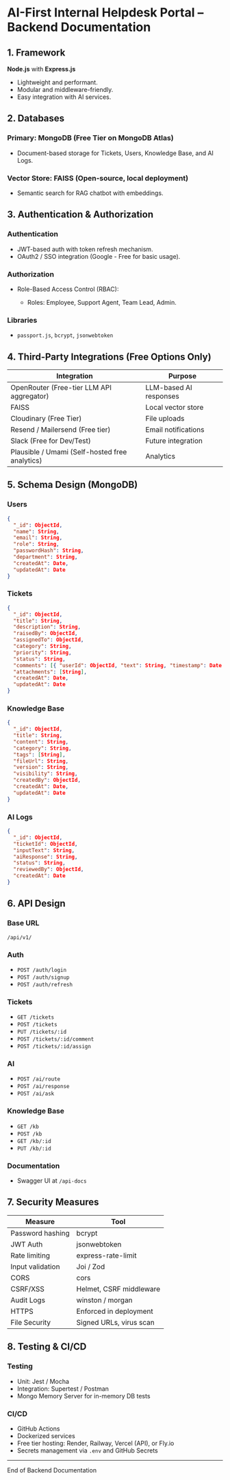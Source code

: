 # AI-First Internal Helpdesk Portal – Backend Documentation

## 1. Framework

**Node.js** with **Express.js**

* Lightweight and performant.
* Modular and middleware-friendly.
* Easy integration with AI services.

## 2. Databases

### Primary: MongoDB (Free Tier on MongoDB Atlas)

* Document-based storage for Tickets, Users, Knowledge Base, and AI Logs.

### Vector Store: FAISS (Open-source, local deployment)

* Semantic search for RAG chatbot with embeddings.

## 3. Authentication & Authorization

### Authentication

* JWT-based auth with token refresh mechanism.
* OAuth2 / SSO integration (Google - Free for basic usage).

### Authorization

* Role-Based Access Control (RBAC):

  * Roles: Employee, Support Agent, Team Lead, Admin.

### Libraries

* `passport.js`, `bcrypt`, `jsonwebtoken`

## 4. Third-Party Integrations (Free Options Only)

| Integration                                    | Purpose                |
| ---------------------------------------------- | ---------------------- |
| OpenRouter (Free-tier LLM API aggregator)      | LLM-based AI responses |
| FAISS                                          | Local vector store     |
| Cloudinary (Free Tier)                         | File uploads           |
| Resend / Mailersend (Free tier)                | Email notifications    |
| Slack (Free for Dev/Test)                      | Future integration     |
| Plausible / Umami (Self-hosted free analytics) | Analytics              |

## 5. Schema Design (MongoDB)

### Users

```json
{
  "_id": ObjectId,
  "name": String,
  "email": String,
  "role": String,
  "passwordHash": String,
  "department": String,
  "createdAt": Date,
  "updatedAt": Date
}
```

### Tickets

```json
{
  "_id": ObjectId,
  "title": String,
  "description": String,
  "raisedBy": ObjectId,
  "assignedTo": ObjectId,
  "category": String,
  "priority": String,
  "status": String,
  "comments": [{ "userId": ObjectId, "text": String, "timestamp": Date }],
  "attachments": [String],
  "createdAt": Date,
  "updatedAt": Date
}
```

### Knowledge Base

```json
{
  "_id": ObjectId,
  "title": String,
  "content": String,
  "category": String,
  "tags": [String],
  "fileUrl": String,
  "version": String,
  "visibility": String,
  "createdBy": ObjectId,
  "createdAt": Date,
  "updatedAt": Date
}
```

### AI Logs

```json
{
  "_id": ObjectId,
  "ticketId": ObjectId,
  "inputText": String,
  "aiResponse": String,
  "status": String,
  "reviewedBy": ObjectId,
  "createdAt": Date
}
```

## 6. API Design

### Base URL

`/api/v1/`

### Auth

* `POST /auth/login`
* `POST /auth/signup`
* `POST /auth/refresh`

### Tickets

* `GET /tickets`
* `POST /tickets`
* `PUT /tickets/:id`
* `POST /tickets/:id/comment`
* `POST /tickets/:id/assign`

### AI

* `POST /ai/route`
* `POST /ai/response`
* `POST /ai/ask`

### Knowledge Base

* `GET /kb`
* `POST /kb`
* `GET /kb/:id`
* `PUT /kb/:id`

### Documentation

* Swagger UI at `/api-docs`

## 7. Security Measures

| Measure          | Tool                    |
| ---------------- | ----------------------- |
| Password hashing | bcrypt                  |
| JWT Auth         | jsonwebtoken            |
| Rate limiting    | express-rate-limit      |
| Input validation | Joi / Zod               |
| CORS             | cors                    |
| CSRF/XSS         | Helmet, CSRF middleware |
| Audit Logs       | winston / morgan        |
| HTTPS            | Enforced in deployment  |
| File Security    | Signed URLs, virus scan |

## 8. Testing & CI/CD

### Testing

* Unit: Jest / Mocha
* Integration: Supertest / Postman
* Mongo Memory Server for in-memory DB tests

### CI/CD

* GitHub Actions
* Dockerized services
* Free tier hosting: Render, Railway, Vercel (API), or Fly.io
* Secrets management via `.env` and GitHub Secrets

---

End of Backend Documentation
